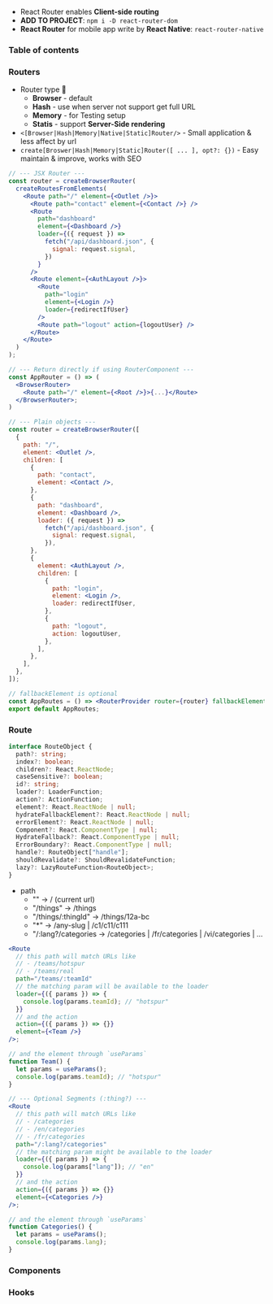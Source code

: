 - React Router enables **Client-side routing**
- **ADD TO PROJECT**: `npm i -D react-router-dom`
- **React Router** for mobile app write by **React Native**: `react-router-native`

### Table of contents

### Routers
- Router type 🤔
  - **Browser** - default
  - **Hash** - use when server not support get full URL
  - **Memory** - for Testing setup
  - **Statis** - support **Server-Side rendering**
- `<[Browser|Hash|Memory|Native|Static]Router/>` - Small application & less affect by url
- `create[Broswer|Hash|Memory|Static]Router([ ... ], opt?: {})` - Easy maintain & improve, works with SEO

```jsx
// --- JSX Router ---
const router = createBrowserRouter(
  createRoutesFromElements(
    <Route path="/" element={<Outlet />}>
      <Route path="contact" element={<Contact />} />
      <Route
        path="dashboard"
        element={<Dashboard />}
        loader={({ request }) =>
          fetch("/api/dashboard.json", {
            signal: request.signal,
          })
        }
      />
      <Route element={<AuthLayout />}>
        <Route
          path="login"
          element={<Login />}
          loader={redirectIfUser}
        />
        <Route path="logout" action={logoutUser} />
      </Route>
    </Route>
  )
);

// --- Return directly if using RouterComponent ---
const AppRouter = () => (
  <BrowserRouter>
    <Route path="/" element={<Root />}>{...}</Route>
  </BrowserRouter>;
)
```
```jsx
// --- Plain objects ---
const router = createBrowserRouter([
  {
    path: "/",
    element: <Outlet />,
    children: [
      {
        path: "contact",
        element: <Contact />,
      },
      {
        path: "dashboard",
        element: <Dashboard />,
        loader: ({ request }) =>
          fetch("/api/dashboard.json", {
            signal: request.signal,
          }),
      },
      {
        element: <AuthLayout />,
        children: [
          {
            path: "login",
            element: <Login />,
            loader: redirectIfUser,
          },
          {
            path: "logout",
            action: logoutUser,
          },
        ],
      },
    ],
  },
]);

// fallbackElement is optional
const AppRoutes = () => <RouterProvider router={router} fallbackElement={<BigSpinner />}/>;
export default AppRoutes;
```

### Route
```ts
interface RouteObject {
  path?: string;
  index?: boolean;
  children?: React.ReactNode;
  caseSensitive?: boolean;
  id?: string;
  loader?: LoaderFunction;
  action?: ActionFunction;
  element?: React.ReactNode | null;
  hydrateFallbackElement?: React.ReactNode | null;
  errorElement?: React.ReactNode | null;
  Component?: React.ComponentType | null;
  HydrateFallback?: React.ComponentType | null;
  ErrorBoundary?: React.ComponentType | null;
  handle?: RouteObject["handle"];
  shouldRevalidate?: ShouldRevalidateFunction;
  lazy?: LazyRouteFunction<RouteObject>;
}
```
- path
  - "" -> / (current url)
  - "/things" -> /things
  - "/things/:thingId" -> /things/12a-bc
  - "*" -> /any-slug | /c1/c11/c111
  - "/:lang?/categories -> /categories | /fr/categories | /vi/categories | ... 


```jsx
<Route
  // this path will match URLs like
  // - /teams/hotspur
  // - /teams/real
  path="/teams/:teamId"
  // the matching param will be available to the loader
  loader={({ params }) => {
    console.log(params.teamId); // "hotspur"
  }}
  // and the action
  action={({ params }) => {}}
  element={<Team />}
/>;

// and the element through `useParams`
function Team() {
  let params = useParams();
  console.log(params.teamId); // "hotspur"
}
```
```jsx
// --- Optional Segments (:thing?) ---
<Route
  // this path will match URLs like
  // - /categories
  // - /en/categories
  // - /fr/categories
  path="/:lang?/categories"
  // the matching param might be available to the loader
  loader={({ params }) => {
    console.log(params["lang"]); // "en"
  }}
  // and the action
  action={({ params }) => {}}
  element={<Categories />}
/>;

// and the element through `useParams`
function Categories() {
  let params = useParams();
  console.log(params.lang);
}
```

### Components


### Hooks

